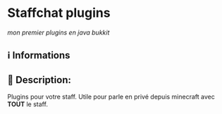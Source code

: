 #  __Staffchat plugins__
_mon premier plugins en java bukkit_

## ℹ️ Informations

## 📖 Description:
Plugins pour votre staff.
Utile pour parle en privé depuis minecraft avec **TOUT** le staff.
